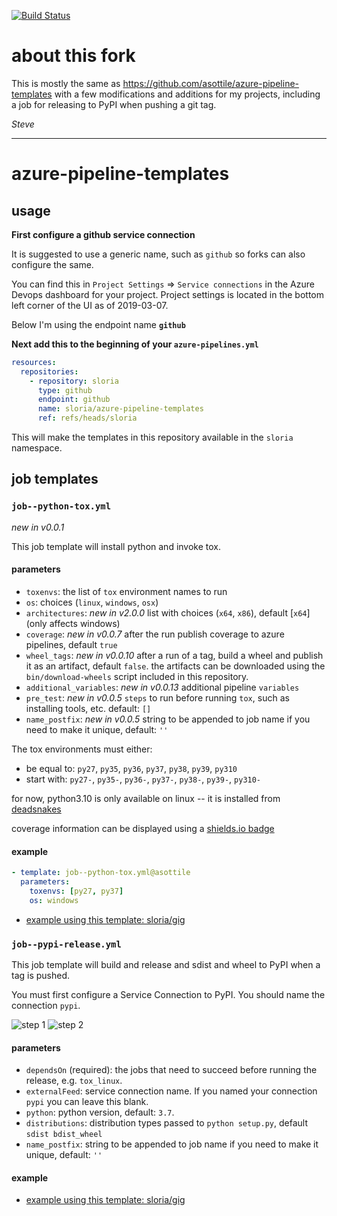 [![Build Status](https://dev.azure.com/sloria/sloria/_apis/build/status/sloria.azure-pipeline-templates?branchName=sloria)](https://dev.azure.com/sloria/sloria/_build/latest?definitionId=4&branchName=sloria)

# about this fork

This is mostly the same as https://github.com/asottile/azure-pipeline-templates with a few modifications and additions
for my projects, including a job for releasing to PyPI when pushing a git tag.

_Steve_

---

# azure-pipeline-templates

## usage

**First configure a github service connection**

It is suggested to use a generic name, such as `github` so forks can also
configure the same.

You can find this in `Project Settings` => `Service connections` in the
Azure Devops dashboard for your project. Project settings is located in the
bottom left corner of the UI as of 2019-03-07.

Below I'm using the endpoint name **`github`**

**Next add this to the beginning of your `azure-pipelines.yml`**

```yaml
resources:
  repositories:
    - repository: sloria
      type: github
      endpoint: github
      name: sloria/azure-pipeline-templates
      ref: refs/heads/sloria
```

This will make the templates in this repository available in the `sloria`
namespace.

## job templates

### `job--python-tox.yml`

_new in v0.0.1_

This job template will install python and invoke tox.

#### parameters

- `toxenvs`: the list of `tox` environment names to run
- `os`: choices (`linux`, `windows`, `osx`)
- `architectures`: _new in v2.0.0_ list with choices (`x64`, `x86`),
  default [`x64`] (only affects windows)
- `coverage`: _new in v0.0.7_ after the run publish coverage to azure
  pipelines, default `true`
- `wheel_tags`: _new in v0.0.10_ after a run of a tag, build a wheel and
  publish it as an artifact, default `false`. the artifacts can be downloaded
  using the `bin/download-wheels` script included in this repository.
- `additional_variables`: _new in v0.0.13_ additional pipeline `variables`
- `pre_test`: _new in v0.0.5_ `steps` to run before running `tox`, such as
  installing tools, etc. default: `[]`
- `name_postfix`: _new in v0.0.5_ string to be appended to job name if you need
  to make it unique, default: `''`

The tox environments must either:
- be equal to: `py27`, `py35`, `py36`, `py37`, `py38`, `py39`, `py310`
- start with: `py27-`, `py35-`, `py36-`, `py37-`, `py38-`, `py39-`, `py310-`

for now, python3.10 is only available on linux -- it is installed from
[deadsnakes](https://github.com/deadsnakes)

coverage information can be displayed using a
[shields.io badge](https://shields.io/category/coverage)

#### example

```yaml
- template: job--python-tox.yml@asottile
  parameters:
    toxenvs: [py27, py37]
    os: windows
```

- [example using this template: sloria/gig](https://github.com/sloria/gig/blob/master/azure-pipelines.yml)

### `job--pypi-release.yml`

This job template will build and release and sdist and wheel to PyPI when a tag is pushed.

You must first configure a Service Connection to PyPI. You should name the connection `pypi`.

![step 1](https://user-images.githubusercontent.com/2379650/60402222-ab9bff00-9b5a-11e9-8f18-0d678812e059.png)
![step 2](https://user-images.githubusercontent.com/2379650/60402512-c83a3600-9b5e-11e9-872a-d9687c577881.png)

#### parameters

- `dependsOn` (required): the jobs that need to succeed before running the release, e.g. `tox_linux`.
- `externalFeed`: service connection name. If you named your connection `pypi` you can leave this blank.
- `python`: python version, default: `3.7`.
- `distributions`: distribution types passed to `python setup.py`, default `sdist bdist_wheel`
- `name_postfix`: string to be appended to job name if you need to make it unique, default: `''`

#### example

- [example using this template: sloria/gig](https://github.com/sloria/gig/blob/master/azure-pipelines.yml)
